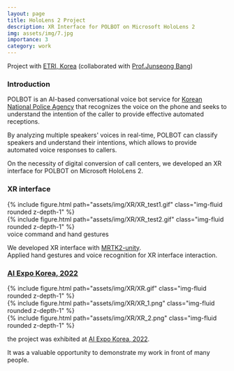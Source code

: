```yaml
---
layout: page
title: HoloLens 2 Project
description: XR Interface for POLBOT on Microsoft HoloLens 2
img: assets/img/7.jpg
importance: 3
category: work
---
```


<p class="font-weight-bold">Project with <a href='https://www.etri.re.kr/intro.html'>ETRI, Korea</a> (collaborated with <a href='https://scholar.google.com/citations?user=ls--5v0AAAAJ&hl=en'>Prof.Junseong Bang</a>)</p>

<h3>Introduction</h3>

POLBOT is an AI-based conversational voice bot service for <a href="https://minwon.police.go.kr/">Korean National Police Agency</a> that recognizes the voice on the phone and seeks to understand the intention of the caller to provide effective automated receptions.
 
By analyzing multiple speakers' voices in real-time, POLBOT can classify speakers and understand their intentions, which allows to provide automated voice responses to callers.

<p class="font-weight-bold">On the necessity of digital conversion of call centers, we developed an XR interface for POLBOT on Microsoft HoloLens 2.</p>


<h3>XR interface</h3>

<div class="row">
    <div class="col-sm mt-3 mt-md-0">
        {% include figure.html path="assets/img/XR/XR_test1.gif" class="img-fluid rounded z-depth-1" %}
    </div>
    <div class="col-sm mt-3 mt-md-0">
        {% include figure.html path="assets/img/XR/XR_test2.gif" class="img-fluid rounded z-depth-1" %}
    </div>
</div>
<div class="caption">
    voice command and hand gestures
</div>

We developed XR interface with <a href="">MRTK2-unity</a>.  
Applied hand gestures and voice recognition for XR interface interaction.



<h3><a href="http://www.aiexpo.co.kr/">AI Expo Korea, 2022</a></h3>

<div class="row justify-content-sm-center">
    <div class="col-sm-12 mt-3 mt-md-0">
        {% include figure.html path="assets/img/XR/XR.gif" class="img-fluid rounded z-depth-1" %}
    </div>
</div>
<div class="row justify-content-sm-center">
    <div class="col-sm-6 mt-3 mt-md-0">
        {% include figure.html path="assets/img/XR/XR_1.png" class="img-fluid rounded z-depth-1" %}
    </div>
    <div class="col-sm-6 mt-3 mt-md-0">
        {% include figure.html path="assets/img/XR/XR_2.png" class="img-fluid rounded z-depth-1" %}
    </div>
</div>

the project was exhibited at <a href="http://www.aiexpo.co.kr/">AI Expo Korea, 2022</a>.

It was a valuable opportunity to demonstrate my work in front of many people.

